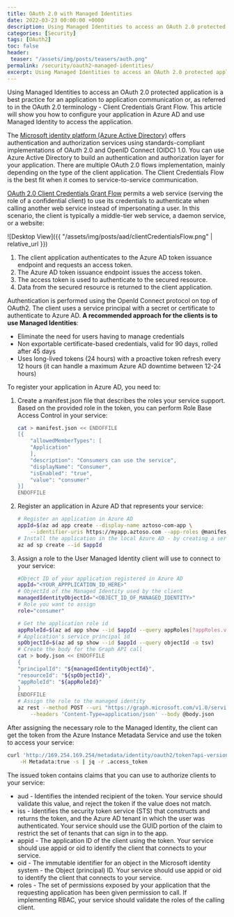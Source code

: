 ```yaml
---
title: OAuth 2.0 with Managed Identities
date: 2022-03-23 00:00:00 +0000
description: Using Managed Identities to access an OAuth 2.0 protected application is a best practice for an application to application communication or, as referred to in the OAuth 2.0 terminology - Client Credentials Grant Flow. This article will show you how to configure your application in Azure AD and use Managed Identity to access the application.
categories: [Security]
tags: [OAuth2]
toc: false
header:
 teaser: "/assets/img/posts/teasers/auth.png"
permalink: /security/oauth2-managed-identities/
excerpt: Using Managed Identities to access an OAuth 2.0 protected application is a best practice for an application to application communication or, as referred to in the OAuth 2.0 terminology - Client Credentials Grant Flow. This article will show you how to configure your application in Azure AD and use Managed Identity to access the application.
---
```

Using Managed Identities to access an OAuth 2.0 protected application is a best practice for an application to application communication or, as referred to in the OAuth 2.0 terminology - Client Credentials Grant Flow. This article will show you how to configure your application in Azure AD and use Managed Identity to access the application.

The [Microsoft identity platform (Azure Active Directory)](https://docs.microsoft.com/en-us/azure/active-directory/develop/active-directory-v2-protocols) offers authentication and authorization services using standards-compliant implementations of OAuth 2.0 and OpenID Connect (OIDC) 1.0. You can use Azure Active Directory to build an authentication and authorization layer for your application. There are multiple OAuth 2.0 flows implementation, mainly depending on the type of the client application. The Client Credentials Flow is the best fit when it comes to service-to-service communication.

[OAuth 2.0 Client Credentials Grant Flow](https://docs.microsoft.com/en-us/azure/active-directory/develop/v2-oauth2-client-creds-grant-flow) permits a web service (serving the role of a confidential client) to use its credentials to authenticate when calling another web service instead of impersonating a user. In this scenario, the client is typically a middle-tier web service, a daemon service, or a website:

![Desktop View]({{ "/assets/img/posts/aad/clientCredentialsFlow.png" | relative_url }})

1. The client application authenticates to the Azure AD token issuance endpoint and requests an access token.
2. The Azure AD token issuance endpoint issues the access token.
3. The access token is used to authenticate to the secured resource.
4. Data from the secured resource is returned to the client application.

Authentication is performed using the OpenId Connect protocol on top of OAuth2. The client uses a service principal with a secret or certificate to authenticate to Azure AD. **A recommended approach for the clients is to use Managed Identities**:
- Eliminate the need for users having to manage credentials
- Non exportable certificate-based credentials, valid for 90 days, rolled after 45 days
- Uses long-lived tokens (24 hours) with a proactive token refresh every 12 hours (it can handle a maximum Azure AD downtime between 12-24 hours)

To register your application in Azure AD, you need to:

1. Create a manifest.json file that describes the roles your service support. Based on the provided role in the token, you can perform Role Base Access Control in your service: 
    ```bash
    cat > manifest.json << ENDOFFILE
    [{
        "allowedMemberTypes": [
        "Application"
        ],
        "description": "Consumers can use the service",
        "displayName": "Consumer",
        "isEnabled": "true",
        "value": "consumer"
    }]
    ENDOFFILE
    ```
2. Register an application in Azure AD that represents your service:
    ```bash
    # Register an application in Azure AD
    appId=$(az ad app create --display-name aztoso-com-app \
        --identifier-uris https://myapp.aztoso.com --app-roles @manifest.json --query appId)
    # Install the application in the local Azure AD - by creating a service principal
    az ad sp create --id $appId
    ```
3. Assign a role to the User Managed Identity client will use to connect to your service:
    ```bash
    #Object ID of your application registered in Azure AD
    appId="<YOUR_APPPLICATION_ID_HERE>"
    # ObjectId of the Managed Identity used by the client
    managedIdentityObjectId="<OBJECT_ID_OF_MANAGED_IDENTITY>"
    # Role you want to assign
    role="consumer"
    
    # Get the application role id
    appRoleId=$(az ad app show --id $appId --query appRoles[?appRoles.value==$role].id -o tsv)
    # Application's service principal id
    spObjectId=$(az ad sp show --id $appId --query objectId -o tsv)
    # Create the body for the Graph API call
    cat > body.json << ENDOFFILE
    {
    "principalId": "${managedIdentityObjectId}",
    "resourceId": "${spObjectId}",
    "appRoleId": "${appRoleId}"
    }
    ENDOFFILE
    # Assign the role to the managed identity
    az rest --method POST --uri "https://graph.microsoft.com/v1.0/servicePrincipals/$managedIdentityObjectId/appRoleAssignedTo" \
        --headers 'Content-Type=application/json' --body @body.json
    ```

After assigning the necessary role to the Managed Identity, the client can get the token from the Azure Instance Metadata Service and use the token to access your service:
```bash
curl 'http://169.254.169.254/metadata/identity/oauth2/token?api-version=2018-02-01&resource=https%3A%2F%2Fmyapp.aztoso.com' \
    -H Metadata:true -s | jq -r .access_token
```
The issued token contains claims that you can use to authorize clients to your service:
- aud - Identifies the intended recipient of the token. Your service should validate this value, and reject the token if the value does not match.
- iss - Identifies the security token service (STS) that constructs and returns the token, and the Azure AD tenant in which the user was authenticated. Your service should use the GUID portion of the claim to restrict the set of tenants that can sign in to the app.
- appid -  The application ID of the client using the token. Your service should use appid or oid to identify the client that connects to your service.
- oid - The immutable identifier for an object in the Microsoft identity system - the Object (principal) ID. Your service should use appid or oid to identify the client that connects to your service.
- roles - The set of permissions exposed by your application that the requesting application has been given permission to call. If implementing RBAC, your service should validate the roles of the calling client.